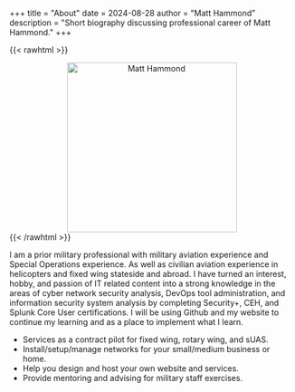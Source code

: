 +++
title = "About"
date = 2024-08-28
author = "Matt Hammond"
description = "Short biography discussing professional career of Matt Hammond."
+++

{{< rawhtml >}}

<center><img src="/author/matt-hammond.png" alt="Matt Hammond" width="300"/></center>
{{< /rawhtml >}}

<!-- ![Matt Hammond](/author/matt-hammond.png) -->

I am a prior military professional with military aviation experience and Special Operations experience. As well as civilian aviation experience in helicopters and fixed wing stateside and abroad. I have turned an interest, hobby, and passion of IT related content into a strong knowledge in the areas of cyber network security analysis, DevOps tool administration, and information security system analysis by completing Security+, CEH, and Splunk Core User certifications. I will be using Github and my website to continue my learning and as a place to implement what I learn.

- Services as a contract pilot for fixed wing, rotary wing, and sUAS.
- Install/setup/manage networks for your small/medium business or home.
- Help you design and host your own website and services.
- Provide mentoring and advising for military staff exercises.
